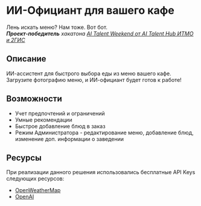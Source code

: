 # ИИ-Официант для вашего кафе
Лень искать меню? Нам тоже. Вот бот.  
***Проект-победитель** хакатона [AI Talent Weekend от AI Talent Hub ИТМО и 2ГИС](https://ai-talent-hub.timepad.ru/event/3424675/)* 

## Описание
ИИ-ассистент для быстрого выбора еды из меню вашего кафе. Загрузите фотографию меню, и ИИ-официант будет готов к работе!


## Возможности
- Учет предпочтений и ограничений
- Умные рекомендации
- Быстрое добавление блюд в заказ
- Режим Администратора - редактирование меню, добавление блюд, изменение доп. информации о заведении



<!-- ### Installation
1. Get a free API Key at [https://example.com](https://example.com)
2. Clone the repo
   ```sh
   git clone https://github.com/github_username/repo_name.git
   ```
3. Install NPM packages
   ```sh
   npm install
   ```
4. Enter your API in `config.js`
   ```js
   const API_KEY = 'ENTER YOUR API';
   ```
5. Change git remote url to avoid accidental pushes to base project
   ```sh
   git remote set-url origin github_username/repo_name
   git remote -v # confirm the changes -->

## Ресурсы
При реализации данного решения использовались бесплатные API Keys следующих ресурсов:
- [OpenWeatherMap](https://openweathermap.org/api)
- [OpenAI](https://platform.openai.com/docs/models)

